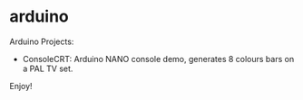arduino
=======

Arduino Projects:
* ConsoleCRT: Arduino NANO console demo, generates 8 colours bars on a PAL TV set.

Enjoy!